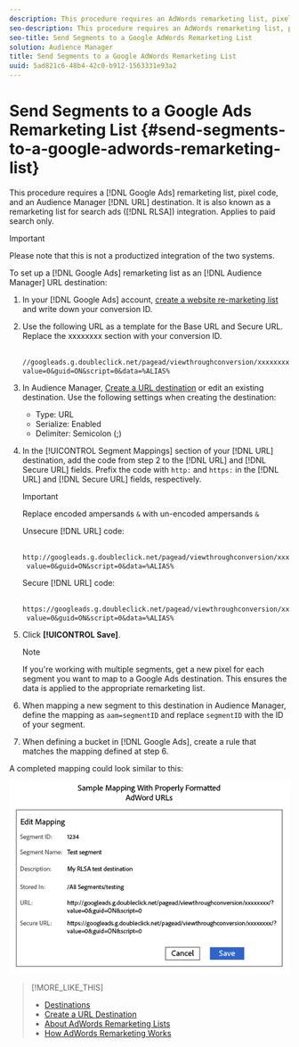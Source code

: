 ```yaml
---
description: This procedure requires an AdWords remarketing list, pixel code, and an Audience Manager URL destination. It is also known as a remarketing list for search ads (RLSA) integration. Applies to paid search only.
seo-description: This procedure requires an AdWords remarketing list, pixel code, and an Audience Manager URL destination. It is also known as a remarketing list for search ads (RLSA) integration. Applies to paid search only.
seo-title: Send Segments to a Google AdWords Remarketing List
solution: Audience Manager
title: Send Segments to a Google AdWords Remarketing List
uuid: 5ad821c6-48b4-42c0-b912-1563331e93a2
---
```


# Send Segments to a Google Ads Remarketing List {#send-segments-to-a-google-adwords-remarketing-list}

This procedure requires a [!DNL Google Ads] remarketing list, pixel code, and an Audience Manager [!DNL URL] destination. It is also known as a remarketing list for search ads ([!DNL RLSA]) integration. Applies to paid search only.

>[!IMPORTANT]
>Please note that this is not a productized integration of the two systems.

To set up a [!DNL Google Ads] remarketing list as an [!DNL Audience Manager] URL destination:

1. In your [!DNL Google Ads] account, [create a website re-marketing list](https://support.google.com/adwords/answer/2454064?hl=en) and write down your conversion ID.
1. Use the following URL as a template for the Base URL and Secure URL. Replace the xxxxxxxx section with your conversion ID.

   ```
    //googleads.g.doubleclick.net/pagead/viewthroughconversion/xxxxxxxx/?value=0&guid=ON&script=0&data=%ALIAS%
   ```

1. In Audience Manager, [Create a URL destination](../../features/destinations/manage-destinations.md#configure-url-destination) or edit an existing destination. Use the following settings when creating the destination:
   * Type: URL
   * Serialize: Enabled
   * Delimiter: Semicolon (;)

1. In the [!UICONTROL Segment Mappings] section of your [!DNL URL] destination, add the code from step 2 to the [!DNL URL] and [!DNL Secure URL] fields. Prefix the code with `http:` and `https:` in the [!DNL URL] and [!DNL Secure URL] fields, respectively.

   >[!IMPORTANT]
   >
   >Replace encoded ampersands `&` with un-encoded ampersands `&`

   Unsecure [!DNL URL] code:

   ```
    http://googleads.g.doubleclick.net/pagead/viewthroughconversion/xxxxxxxx/?
    value=0&guid=ON&script=0&data=%ALIAS%
   ```

   Secure [!DNL URL] code:

   ```
    https://googleads.g.doubleclick.net/pagead/viewthroughconversion/xxxxxxxx/?
    value=0&guid=ON&script=0&data=%ALIAS%
   ```

1. Click **[!UICONTROL Save]**.

   >[!NOTE]
   >
   >If you're working with multiple segments, get a new pixel for each segment you want to map to a Google Ads destination. This ensures the data is applied to the appropriate remarketing list.

1. When mapping a new segment to this destination in Audience Manager, define the mapping as `aam=segmentID` and replace `segmentID` with the ID of your segment.
1. When defining a bucket in [!DNL Google Ads], create a rule that matches the mapping defined at step 6.

A completed mapping could look similar to this:

![](../assets/rlsa_mapping.png)

>[!MORE_LIKE_THIS]
>
>* [Destinations](../../features/destinations/destinations.md)
>* [Create a URL Destination](../../features/destinations/manage-destinations.md#configure-url-destination)
>* [About AdWords Remarketing Lists](https://support.google.com/adwords/answer/2472738)
>* [How AdWords Remarketing Works](https://support.google.com/adwords/answer/2454000)
